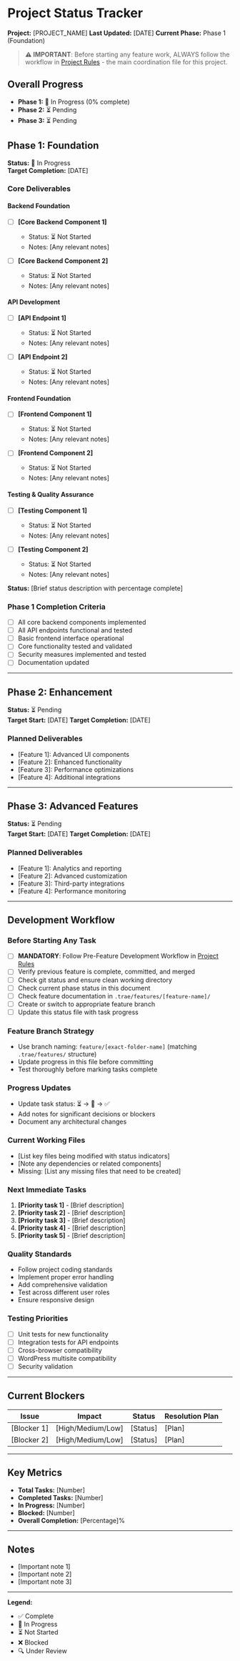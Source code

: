 # Project Status Tracker

**Project:** [PROJECT_NAME]
**Last Updated:** [DATE]
**Current Phase:** Phase 1 (Foundation)

> **⚠️ IMPORTANT**: Before starting any feature work, ALWAYS follow the workflow in [Project Rules](../rules/project_rules.md) - the main coordination file for this project.

## Overall Progress

- **Phase 1:** 🔄 In Progress (0% complete)
- **Phase 2:** ⏳ Pending
- **Phase 3:** ⏳ Pending

## Phase 1: Foundation

**Status:** 🔄 In Progress  
**Target Completion:** [DATE]

### Core Deliverables

#### Backend Foundation
- [ ] **[Core Backend Component 1]**
  - Status: ⏳ Not Started
  - Notes: [Any relevant notes]

- [ ] **[Core Backend Component 2]**
  - Status: ⏳ Not Started
  - Notes: [Any relevant notes]

#### API Development
- [ ] **[API Endpoint 1]**
  - Status: ⏳ Not Started
  - Notes: [Any relevant notes]

- [ ] **[API Endpoint 2]**
  - Status: ⏳ Not Started
  - Notes: [Any relevant notes]

#### Frontend Foundation
- [ ] **[Frontend Component 1]**
  - Status: ⏳ Not Started
  - Notes: [Any relevant notes]

- [ ] **[Frontend Component 2]**
  - Status: ⏳ Not Started
  - Notes: [Any relevant notes]

#### Testing & Quality Assurance
- [ ] **[Testing Component 1]**
  - Status: ⏳ Not Started
  - Notes: [Any relevant notes]

- [ ] **[Testing Component 2]**
  - Status: ⏳ Not Started
  - Notes: [Any relevant notes]

**Status:** [Brief status description with percentage complete]

### Phase 1 Completion Criteria
- [ ] All core backend components implemented
- [ ] All API endpoints functional and tested
- [ ] Basic frontend interface operational
- [ ] Core functionality tested and validated
- [ ] Security measures implemented and tested
- [ ] Documentation updated

---

## Phase 2: Enhancement

**Status:** ⏳ Pending  
**Target Start:** [DATE]
**Target Completion:** [DATE]

### Planned Deliverables
- [Feature 1]: Advanced UI components
- [Feature 2]: Enhanced functionality
- [Feature 3]: Performance optimizations
- [Feature 4]: Additional integrations

---

## Phase 3: Advanced Features

**Status:** ⏳ Pending  
**Target Start:** [DATE]
**Target Completion:** [DATE]

### Planned Deliverables
- [Feature 1]: Analytics and reporting
- [Feature 2]: Advanced customization
- [Feature 3]: Third-party integrations
- [Feature 4]: Performance monitoring

---

## Development Workflow

### Before Starting Any Task
- [ ] **MANDATORY**: Follow Pre-Feature Development Workflow in [Project Rules](../rules/project_rules.md)
- [ ] Verify previous feature is complete, committed, and merged
- [ ] Check git status and ensure clean working directory
- [ ] Check current phase status in this document
- [ ] Check feature documentation in `.trae/features/[feature-name]/`
- [ ] Create or switch to appropriate feature branch
- [ ] Update this status file with task progress

### Feature Branch Strategy
- Use branch naming: `feature/[exact-folder-name]` (matching `.trae/features/` structure)
- Update progress in this file before committing
- Test thoroughly before marking tasks complete

### Progress Updates
- Update task status: ⏳ → 🔄 → ✅
- Add notes for significant decisions or blockers
- Document any architectural changes

### Current Working Files
- [List key files being modified with status indicators]
- [Note any dependencies or related components]
- Missing: [List any missing files that need to be created]

### Next Immediate Tasks
1. **[Priority task 1]** - [Brief description]
2. **[Priority task 2]** - [Brief description]
3. **[Priority task 3]** - [Brief description]
4. **[Priority task 4]** - [Brief description]
5. **[Priority task 5]** - [Brief description]

### Quality Standards
- Follow project coding standards
- Implement proper error handling
- Add comprehensive validation
- Test across different user roles
- Ensure responsive design

### Testing Priorities
- [ ] Unit tests for new functionality
- [ ] Integration tests for API endpoints
- [ ] Cross-browser compatibility
- [ ] WordPress multisite compatibility
- [ ] Security validation

---

## Current Blockers

| Issue | Impact | Status | Resolution Plan |
|-------|--------|--------|--------------|
| [Blocker 1] | [High/Medium/Low] | [Status] | [Plan] |
| [Blocker 2] | [High/Medium/Low] | [Status] | [Plan] |

---

## Key Metrics

- **Total Tasks:** [Number]
- **Completed Tasks:** [Number]
- **In Progress:** [Number]
- **Blocked:** [Number]
- **Overall Completion:** [Percentage]%

---

## Notes

- [Important note 1]
- [Important note 2]
- [Important note 3]

---

**Legend:**
- ✅ Complete
- 🔄 In Progress
- ⏳ Not Started
- ❌ Blocked
- 🔍 Under Review